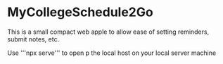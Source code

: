 # MyCollegeSchedule2Go
This is a small compact web apple to allow ease of setting reminders, submit notes, etc. 

Use '''npx serve''' to open p the local host on your local server machine
